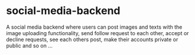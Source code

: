 # social-media-backend
A social media backend where users can post images and texts with the image uploading functionality, send follow request to each other, accept or decline requests, 
see each others post, make their accounts private or public and so on ...
